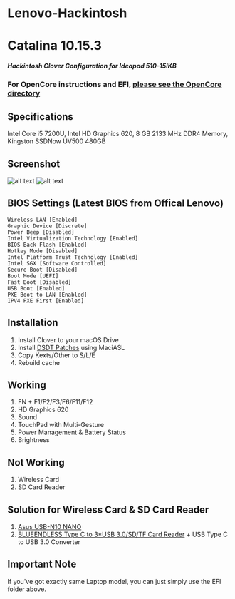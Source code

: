 # Lenovo-Hackintosh


# Catalina 10.15.3
##### Hackintosh Clover Configuration for Ideapad 510-15IKB

### For OpenCore instructions and EFI, [please see the OpenCore directory](OpenCore/README.md)

## Specifications
Intel Core i5 7200U, Intel HD Graphics 620, 8 GB 2133 MHz DDR4 Memory, Kingston SSDNow UV500 480GB

##  Screenshot

![alt text](https://raw.githubusercontent.com/trgcyln/Lenovo-Hackintosh/master/Screenshot.png)
![alt text](https://raw.githubusercontent.com/trgcyln/Lenovo-Hackintosh/master/Screenshot-2.png)

## BIOS Settings (Latest BIOS from Offical Lenovo)

```
Wireless LAN [Enabled]
Graphic Device [Discrete]
Power Beep [Disabled]
Intel Virtualization Technology [Enabled]
BIOS Back Flash [Enabled]
Hotkey Mode [Disabled]
Intel Platform Trust Technology [Enabled]
Intel SGX [Software Controlled]
Secure Boot [Disabled]
Boot Mode [UEFI]
Fast Boot [Disabled]
USB Boot [Enabled]
PXE Boot to LAN [Enabled]
IPV4 PXE First [Enabled]
```
## Installation
1. Install Clover to your macOS Drive
2. Install [DSDT Patches](https://github.com/trgcyln/Lenovo-Hackintosh/tree/master/DSDT_Patches) using MaciASL
3. Copy Kexts/Other to S/L/E
4. Rebuild cache

## Working
1. FN + F1/F2/F3/F6/F11/F12
2. HD Graphics 620
3. Sound
4. TouchPad with Multi-Gesture
5. Power Management & Battery Status
6. Brightness

## Not Working
1. Wireless Card
2. SD Card Reader

## Solution for Wireless Card & SD Card Reader
1. [Asus USB-N10 NANO](https://www.asus.com/Networking/USBN10_NANO/)
2. [BLUEENDLESS Type C to 3*USB 3.0/SD/TF Card Reader](https://tr.banggood.com/Blueendless-HC401-9-in-1-Type-C-to-3-Port-USB-3_0-HDMI-SD-TF-Card-Reader-Data-Hub-p-1555789.html?cur_warehouse=CN) + USB Type C to USB 3.0 Converter



## Important Note
If you've got exactly same Laptop model, you can just simply use the EFI folder above.
